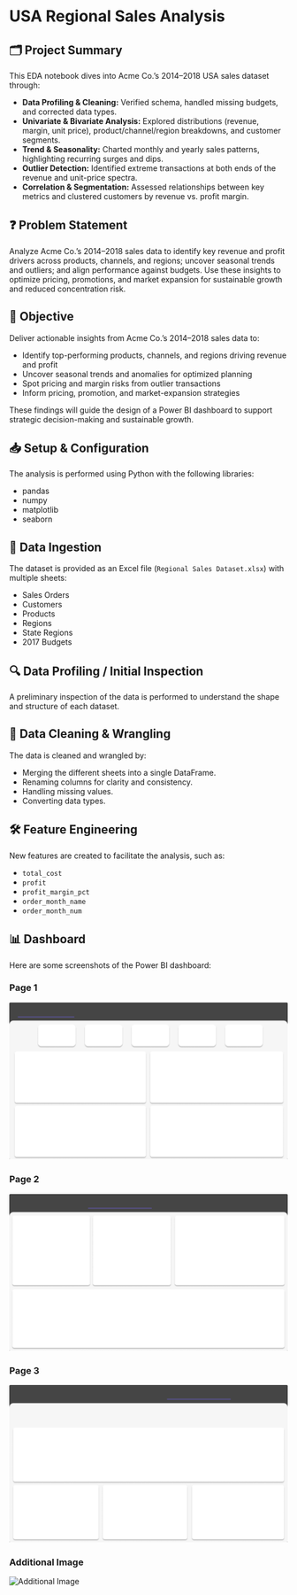 # USA Regional Sales Analysis

## 🗂️ Project Summary
This EDA notebook dives into Acme Co.’s 2014–2018 USA sales dataset through:

*   **Data Profiling & Cleaning:** Verified schema, handled missing budgets, and corrected data types.
*   **Univariate & Bivariate Analysis:** Explored distributions (revenue, margin, unit price), product/channel/region breakdowns, and customer segments.
*   **Trend & Seasonality:** Charted monthly and yearly sales patterns, highlighting recurring surges and dips.
*   **Outlier Detection:** Identified extreme transactions at both ends of the revenue and unit-price spectra.
*   **Correlation & Segmentation:** Assessed relationships between key metrics and clustered customers by revenue vs. profit margin.

## ❓ Problem Statement
Analyze Acme Co.’s 2014–2018 sales data to identify key revenue and profit drivers across products, channels, and regions; uncover seasonal trends and outliers; and align performance against budgets. Use these insights to optimize pricing, promotions, and market expansion for sustainable growth and reduced concentration risk.

## 🎯 Objective
Deliver actionable insights from Acme Co.’s 2014–2018 sales data to:

*   Identify top-performing products, channels, and regions driving revenue and profit
*   Uncover seasonal trends and anomalies for optimized planning
*   Spot pricing and margin risks from outlier transactions
*   Inform pricing, promotion, and market-expansion strategies

These findings will guide the design of a Power BI dashboard to support strategic decision-making and sustainable growth.

## 📥 Setup & Configuration
The analysis is performed using Python with the following libraries:
*   pandas
*   numpy
*   matplotlib
*   seaborn

## 🔄 Data Ingestion
The dataset is provided as an Excel file (`Regional Sales Dataset.xlsx`) with multiple sheets:
*   Sales Orders
*   Customers
*   Products
*   Regions
*   State Regions
*   2017 Budgets

## 🔍 Data Profiling / Initial Inspection
A preliminary inspection of the data is performed to understand the shape and structure of each dataset.

## 🧹 Data Cleaning & Wrangling
The data is cleaned and wrangled by:
*   Merging the different sheets into a single DataFrame.
*   Renaming columns for clarity and consistency.
*   Handling missing values.
*   Converting data types.

## 🛠 Feature Engineering
New features are created to facilitate the analysis, such as:
*   `total_cost`
*   `profit`
*   `profit_margin_pct`
*   `order_month_name`
*   `order_month_num`
## 📊 Dashboard
Here are some screenshots of the Power BI dashboard:

### Page 1
![Page 1](Background/Page%201.png)

### Page 2
![Page 2](Background/Page%202.png)

### Page 3
![Page 3](Background/Page%203.png)

### Additional Image
![Additional Image](Background/1.jpg)

